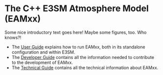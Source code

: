 # The C++ E3SM Atmosphere Model (EAMxx)

 Some nice introductory text goes here! Maybe some figures, too. Who knows?!

* The [User Guide](user/index.md) explains how to run EAMxx, both in
  its standalone configuration and within E3SM.
* The [Developer Guide](developer/index.md) contains all the information needed
  to contribute to the development of EAMxx.
* The [Technical Guide](technical/index.md) contains all the technical
  information about EAMxx.
